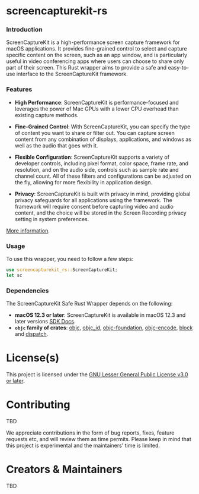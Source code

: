 # screencapturekit-rs

### Introduction

ScreenCaptureKit is a high-performance screen capture framework for macOS applications. It provides fine-grained control to select and capture specific content on the screen, such as an app window, and is particularly useful in video conferencing apps where users can choose to share only part of their screen. This Rust wrapper aims to provide a safe and easy-to-use interface to the ScreenCaptureKit framework.
### Features

- **High Performance**: ScreenCaptureKit is performance-focused and leverages the power of Mac GPUs with a lower CPU overhead than existing capture methods.
- **Fine-Grained Control**: With ScreenCaptureKit, you can specify the type of content you want to share or filter out. You can capture screen content from any combination of displays, applications, and windows as well as the audio that goes with it.
- **Flexible Configuration**: ScreenCaptureKit supports a variety of developer controls, including pixel format, color space, frame rate, and resolution, and on the audio side, controls such as sample rate and channel count. All of these filters and configurations can be adjusted on the fly, allowing for more flexibility in application design.

- **Privacy**: ScreenCaptureKit is built with privacy in mind, providing global privacy safeguards for all applications using the framework. The framework will require consent before capturing video and audio content, and the choice will be stored in the Screen Recording privacy setting in system preferences.

[More information](https://developer.apple.com/videos/play/wwdc2022/10156/).

### Usage
To use this wrapper, you need to follow a few steps:

```rust
use screencapturekit_rs::ScreenCaptureKit;
let sc
```

### Dependencies
The ScreenCaptureKit Safe Rust Wrapper depends on the following:
- **macOS 12.3 or later**: ScreenCaptureKit is available in macOS 12.3 and later versions [SDK Docs](https://developer.apple.com/documentation/screencapturekit?language=objc).
- **`objc` family of crates**:
   [objc](https://docs.rs/objc/), [objc_id](https://docs.rs/objc_id), [objc-foundation](https://docs.rs/objc_foundation), [objc-encode](https://docs.rs/objc_encode), [block](https://docs.rs/block) and [dispatch](https://docs.rs/block).

# License(s)

This project is licensed under the [GNU Lesser General Public License v3.0 or later](LICENSE). 

# Contributing <!-- Include this section if you want to be open to receive contributions -->

TBD

We appreciate contributions in the form of bug reports, fixes, feature requests etc, and will review them as time permits. Please keep in mind that this project is experimental and the maintainers' time is limited.

# Creators & Maintainers

TBD
